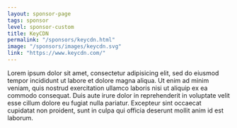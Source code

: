 ```yaml
---
layout: sponsor-page
tags: sponsor
level: sponsor-custom
title: KeyCDN
permalink: "/sponsors/keycdn.html"
image: "/sponsors/images/keycdn.svg"
link: "https://www.keycdn.com/"
---
```


Lorem ipsum dolor sit amet, consectetur adipisicing elit, sed do eiusmod tempor incididunt ut labore et dolore magna aliqua. Ut enim ad minim veniam, quis nostrud exercitation ullamco laboris nisi ut aliquip ex ea commodo consequat. Duis aute irure dolor in reprehenderit in voluptate velit esse cillum dolore eu fugiat nulla pariatur. Excepteur sint occaecat cupidatat non proident, sunt in culpa qui officia deserunt mollit anim id est laborum.